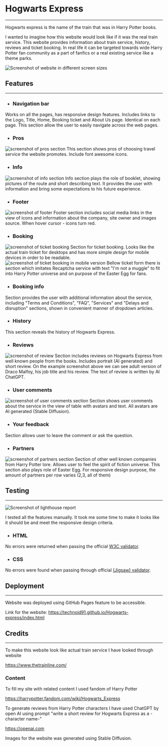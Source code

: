 # Hogwarts Express
<hr>
Hogwarts express is the name of the train that was in Harry Potter books. 

I wanted to imagine how this website would look like if it was the real train service.
This website provides information about train service, history, reviews and ticket booking.
In real life it can be targeted towards wide Harry Potter fan community as a part of fanfics
or a real existing service like a theme parks.

![Screenshot of website in different screen sizes](https://)
## Features
<hr>

- ### Navigation bar
Works on all the pages, has responsive design features.
Includes links to the Logo, Title, Home, Booking ticket
and About Us page. Identical on each page.
This section allow the user to easily navigate across the
web pages.

- ### Pros
![screenshot of pros section](https://i.ibb.co/2S4Rv72/2023-07-14-21-26-19.png)
This section shows pros of choosing travel service the
website promotes. Include font awesome icons.

- ### Info
![screenshot of info section](https://i.ibb.co/88DydJx/2023-07-14-21-28-05.png)
Info section plays the role of booklet, showing pictures of 
the route and short describing text.
It provides the user with information and bring some expectations
to his future experience.

- ### Footer
![screenshot of footer](https://i.ibb.co/cJS6bdm/2023-07-14-21-29-48.png)
Footer section includes social media links in the view of icons and
information about the company, site owner and images source.
When hover cursor - icons turn red.

- ### Booking
![screenshot of ticket booking](https://i.ibb.co/K2RtzQ7/2023-07-14-22-03-41.png)
Section for ticket booking. Looks like the actual train ticket for
desktops and has more simple design for mobile devices in order to 
be readable.
![screenshot of ticket booking in mobile version](https://i.ibb.co/CHNqXXB/2023-07-14-22-05-06.png)
Bellow ticket form there is section which imitates Recaptcha service with text "I'm not a muggle"
to fit into Harry Potter universe and on purpose of the Easter Egg for fans.

- ### Booking info
Section provides the user with additional information about the service,
including "Terms and Conditions", "FAQ", "Services" and "Delays and
disruption" sections, shown in convenient manner of dropdown articles.

- ### History
This section reveals the history of Hogwarts Express.

- ### Reviews 
![screenshot of review](https://i.ibb.co/gr3MpLW/2023-07-14-22-08-26.png)
Section includes reviews on Hogwarts Express from well known people from
the books. Includes portrait (AI generated) and short review.
On the example screenshot above we can see adult version of Draco Malfoy,
his job title and his review. The text of review is written by AI ChatGPT.

- ### User comments
![screenshot of user comments section](https://i.ibb.co/N9HmXxR/2023-07-14-22-10-38.png)
Section shows user comments about the service in the view of table with
avatars and text. All avatars are AI generated (Stable Diffusion).

- ### Your feedback
Section allows user to leave the comment or ask the question.

- ### Partners
![screenshot of partners section](https://i.ibb.co/F0zpf9p/2023-07-14-22-13-30.png)
Section of other well known companies from Harry Potter lore. 
Allows user to feel the spirit of fiction universe. 
This section also plays role of Easter Egg.
For responsive design purpose, the amount of partners per row varies (2,3, all of them)

## Testing
<hr>

![Screenshot of lighthouse report](https://i.ibb.co/Jtrr2Yn/2023-07-14-19-19-04.png)

I tested all the features manually. It took me some time to make it
looks like it should be and meet the responsive design criteria.
- ### HTML
No errors were returned when passing the official [W3C validator](https://validator.w3.org/nu/?doc=https%3A%2F%2Ftechnoid91.github.io%2FHogwarts-express%2Findex.html).
- ### CSS
No errors were found when passing through official [(Jigsaw) validator](https://jigsaw.w3.org/css-validator/validator?uri=https%3A%2F%2Ftechnoid91.github.io%2FHogwarts-express%2Fabout.html&profile=css3svg&usermedium=all&warning=1&vextwarning=&lang=ru#css).

## Deployment
<hr>
Website was deployed using GitHub Pages feature to be accessible.

Link for the website:
https://technoid91.github.io/Hogwarts-express/index.html

## Credits
<hr>
To make this website look like actual train service I have looked through website

https://www.thetrainline.com/

### Content
To fill my site with related content I used fandom of Harry Potter

https://harrypotter.fandom.com/wiki/Hogwarts_Express

To generate reviews from Harry Potter characters I have used ChatGPT
by open AI using prompt "write a short review for Hogwarts Express as
a -character name-"

https://openai.com

Images for the website was generated using Stable Diffusion.
